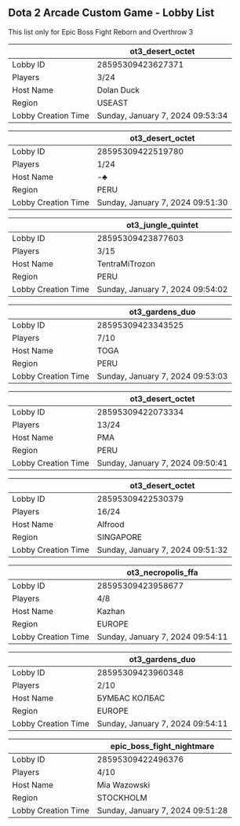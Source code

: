 ## Dota 2 Arcade Custom Game - Lobby List

This list only for Epic Boss Fight Reborn and Overthrow 3

|  | ot3_desert_octet |
| ------ | ------ |
| Lobby ID | 28595309423627371 |
| Players | 3/24 |
| Host Name | Dolan Duck |
| Region | USEAST |
| Lobby Creation Time | Sunday, January 7, 2024 09:53:34 |


|  | ot3_desert_octet |
| ------ | ------ |
| Lobby ID | 28595309422519780 |
| Players | 1/24 |
| Host Name | -♣ |
| Region | PERU |
| Lobby Creation Time | Sunday, January 7, 2024 09:51:30 |


|  | ot3_jungle_quintet |
| ------ | ------ |
| Lobby ID | 28595309423877603 |
| Players | 3/15 |
| Host Name | TentraMiTrozon |
| Region | PERU |
| Lobby Creation Time | Sunday, January 7, 2024 09:54:02 |


|  | ot3_gardens_duo |
| ------ | ------ |
| Lobby ID | 28595309423343525 |
| Players | 7/10 |
| Host Name | TOGA |
| Region | PERU |
| Lobby Creation Time | Sunday, January 7, 2024 09:53:03 |


|  | ot3_desert_octet |
| ------ | ------ |
| Lobby ID | 28595309422073334 |
| Players | 13/24 |
| Host Name | PMA |
| Region | PERU |
| Lobby Creation Time | Sunday, January 7, 2024 09:50:41 |


|  | ot3_desert_octet |
| ------ | ------ |
| Lobby ID | 28595309422530379 |
| Players | 16/24 |
| Host Name | Alfrood |
| Region | SINGAPORE |
| Lobby Creation Time | Sunday, January 7, 2024 09:51:32 |


|  | ot3_necropolis_ffa |
| ------ | ------ |
| Lobby ID | 28595309423958677 |
| Players | 4/8 |
| Host Name | Kazhan |
| Region | EUROPE |
| Lobby Creation Time | Sunday, January 7, 2024 09:54:11 |


|  | ot3_gardens_duo |
| ------ | ------ |
| Lobby ID | 28595309423960348 |
| Players | 2/10 |
| Host Name | БУМБАС КОЛБАС |
| Region | EUROPE |
| Lobby Creation Time | Sunday, January 7, 2024 09:54:11 |


|  | epic_boss_fight_nightmare |
| ------ | ------ |
| Lobby ID | 28595309422496376 |
| Players | 4/10 |
| Host Name | Mia Wazowski |
| Region | STOCKHOLM |
| Lobby Creation Time | Sunday, January 7, 2024 09:51:28 |


